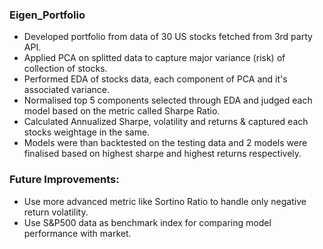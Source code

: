 ### Eigen_Portfolio 
- Developed portfolio from data of 30 US stocks fetched from 3rd party API.
- Applied PCA on splitted data to capture major variance (risk) of collection of stocks.
- Performed EDA of stocks data, each component of PCA and it's associated variance.
- Normalised top 5 components selected through EDA and judged each model based on the metric called Sharpe Ratio.
- Calculated Annualized Sharpe, volatility and returns & captured each stocks weightage in the same.
- Models were than backtested on the testing data and 2 models were finalised based on highest sharpe and highest returns respectively.

### Future Improvements:
- Use more advanced metric like Sortino Ratio to handle only negative return volatility.
- Use S&P500 data as benchmark index for comparing model performance with market.

